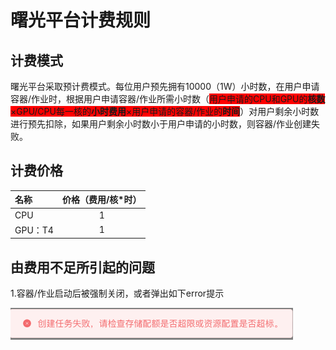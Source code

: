 # 曙光平台计费规则
## 计费模式
曙光平台采取预计费模式。每位用户预先拥有10000（1W）小时数，在用户申请容器/作业时，根据用户申请容器/作业所需小时数（<span style="background:red">用户申请的CPU和GPU的**核数**×GPU/CPU每一核的**小时费用**×用户申请的容器/作业的**时间**</span>）对用户剩余小时数进行预先扣除，如果用户剩余小时数小于用户申请的小时数，则容器/作业创建失败。
## 计费价格

| 名称    | 价格（费用/核*时） |
| :-------------- | :-----------:|
| CPU      | 1       |
| GPU：T4   | 1        |

## 由费用不足所引起的问题

1.容器/作业启动后被强制关闭，或者弹出如下error提示

![报错提醒](./fee_images/free_error.png)



